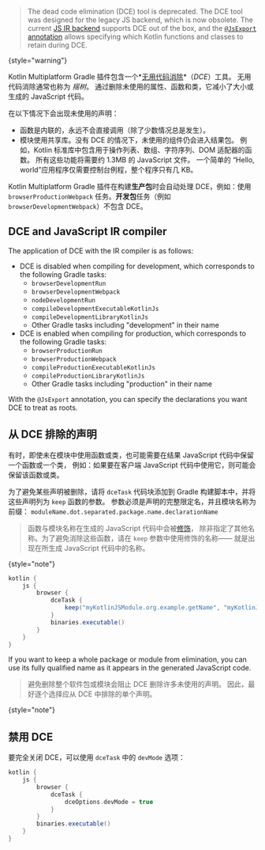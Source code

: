 [//]: # (title: Kotlin/JS 无用代码消除)

> The dead code elimination (DCE) tool is deprecated. The DCE tool was designed for the legacy JS backend, which is now obsolete. The current 
> [JS IR backend](#dce-and-javascript-ir-compiler) supports DCE out of the box, and the [`@JsExport` annotation](https://kotlinlang.org/api/latest/jvm/stdlib/kotlin.js/-js-export/) 
> allows specifying which Kotlin functions and classes to retain during DCE.
>
{style="warning"}

Kotlin Multiplatform Gradle 插件包含一个*[无用代码消除](https://zh.wikipedia.org/wiki/%E6%AD%BB%E7%A2%BC%E5%88%AA%E9%99%A4)*（_DCE_）工具。
无用代码消除通常也称为 _<span title="tree shaking">摇树</span>_。
通过删除未使用的属性、函数和类，它减小了大小或生成的 JavaScript 代码。

在以下情况下会出现未使用的声明：

* 函数是内联的，永远不会直接调用（除了少数情况总是发生）。
* 模块使用共享库。没有 DCE 的情况下，未使用的组件仍会进入结果包。
  例如，Kotlin 标准库中包含用于操作列表、数组、字符序列、DOM 适配器的函数。
  所有这些功能将需要约 1.3MB 的 JavaScript 文件。 一个简单的
  “Hello, world”应用程序仅需要控制台例程，整个程序只有几 KB。

Kotlin Multiplatform Gradle 插件在构建**生产包**时会自动处理 DCE，例如：使用
`browserProductionWebpack` 任务。**开发包**任务（例如 `browserDevelopmentWebpack`）不包含 DCE。

## DCE and JavaScript IR compiler

The application of DCE with the IR compiler is as follows:

* DCE is disabled when compiling for development, which corresponds to the following Gradle tasks:
  * `browserDevelopmentRun`
  * `browserDevelopmentWebpack`
  * `nodeDevelopmentRun`
  * `compileDevelopmentExecutableKotlinJs`
  * `compileDevelopmentLibraryKotlinJs`
  * Other Gradle tasks including "development" in their name
* DCE is enabled when compiling for production, which corresponds to the following Gradle tasks:
  * `browserProductionRun`
  * `browserProductionWebpack`
  * `compileProductionExecutableKotlinJs`
  * `compileProductionLibraryKotlinJs`
  * Other Gradle tasks including "production" in their name

With the `@JsExport` annotation, you can specify the declarations you want DCE to treat as roots.

## 从 DCE 排除的声明

有时，即使未在模块中使用函数或类，也可能需要在结果 JavaScript 代码中保留一个函数或一个类，
例如：如果要在客户端 JavaScript 代码中使用它，则可能会保留该函数或类。

为了避免某些声明被删除，请将 `dceTask` 代码块添加到 Gradle 构建脚本中，并将这些声明列为 `keep` 函数的参数。
参数必须是声明的完整限定名，并且模块名称为前缀：
`moduleName.dot.separated.package.name.declarationName`

> 函数与模块名称在生成的 JavaScript 代码中会被[修饰](js-to-kotlin-interop.md#jsname-注解)，
> 除非指定了其他名称。为了避免消除这些函数，请在 `keep` 参数中使用修饰的名称——
> 就是出现在所生成 JavaScript 代码中的名称。
>
{style="note"}

```groovy
kotlin {
    js {
        browser {
            dceTask {
                keep("myKotlinJSModule.org.example.getName", "myKotlinJSModule.org.example.User" )
            }
            binaries.executable()
        }
    }
}
```

If you want to keep a whole package or module from elimination, you can use its fully qualified name as it appears in the
generated JavaScript code.

> 避免删除整个软件包或模块会阻止 DCE 删除许多未使用的声明。
> 因此，最好逐个选择应从 DCE 中排除的单个声明。
>
{style="note"}

## 禁用 DCE

要完全关闭 DCE，可以使用 `dceTask` 中的 `devMode` 选项：

```groovy
kotlin {
    js {
        browser {
            dceTask {
                dceOptions.devMode = true
            }
        }
        binaries.executable()
    }
}
```
